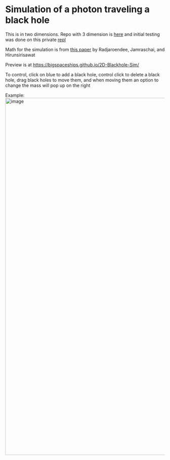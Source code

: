 # Simulation of a photon traveling a black hole
This is in two dimensions. Repo with 3 dimension is [here](https://github.com/TODO) and initial testing was done on this private [repl](https://9e7b7783-2b54-4986-8c41-8888cce4c3c4-00-2va5xfvzjtlqq.worf.replit.dev/)

Math for the simulation is from [this paper](https://iopscience.iop.org/article/10.1088/1742-6596/2653/1/012024) by Radjaroendee, Jamraschai, and Hirunsirisawat

Preview is at https://bigspaceships.github.io/2D-Blackhole-Sim/

To control, click on blue to add a black hole, control click to delete a black hole, drag black holes to move them, and when moving them an option to change the mass will pop up on the right

Example:
<img width="1568" height="1124" alt="image" src="https://github.com/user-attachments/assets/f00f1bb0-6d44-4e17-b0c0-fe1e568bba47" />
